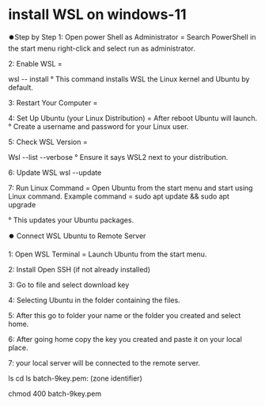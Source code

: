 # install WSL on windows-11
⏺️Step by Step
1: Open power Shell as Administrator = Search PowerShell in the start menu right-click and select run as administrator.

2: Enable WSL =

wsl  -- install
° This command installs WSL the Linux kernel and Ubuntu by default.

3: Restart Your Computer =

4: Set Up Ubuntu (your Linux Distribution) = After reboot Ubuntu will launch. ° Create a username and password for your Linux user.

5: Check WSL Version =

Wsl --list --verbose
° Ensure it says WSL2 next to your distribution.

6: Update WSL
wsl --update

7: Run Linux Command = Open Ubuntu from the start menu and start using Linux command. Example command =
sudo apt update && sudo apt upgrade

° This updates your Ubuntu packages.

⏺️ Connect WSL Ubuntu to Remote Server

1: Open WSL Terminal = Launch Ubuntu from the start menu.

2: Install Open SSH (if not already installed)

3: Go to file and select download key

4: Selecting Ubuntu in the folder containing the files.

5: After this go to folder your name or the folder you created and select home.

6: After going home copy the key you created and paste it on your local place.

7: your local server will be connected to the remote server.


ls
cd
ls
batch-9key.pem: (zone identifier)

chmod 400 batch-9key.pem




                                                                                                                                                                                         

